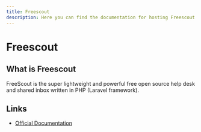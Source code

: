 ```yaml
---
title: Freescout
description: Here you can find the documentation for hosting Freescout with Coolify.
---
```


# Freescout

## What is Freescout

FreeScout is the super lightweight and powerful free open source help desk and shared inbox written in PHP (Laravel framework).

## Links

- [Official Documentation](https://github.com/freescout-help-desk/freescout/wiki/?utm_source=coolify.io)
